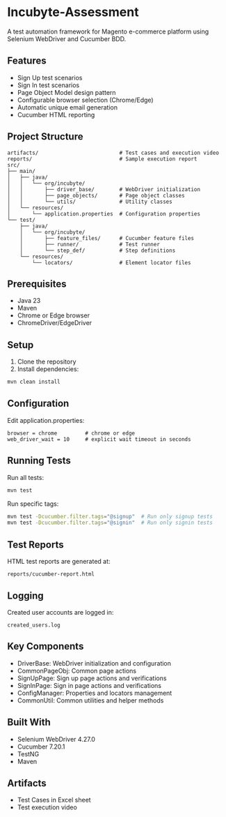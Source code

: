 # Incubyte-Assessment

A test automation framework for Magento e-commerce platform using Selenium WebDriver and Cucumber BDD.

## Features

- Sign Up test scenarios
- Sign In test scenarios
- Page Object Model design pattern
- Configurable browser selection (Chrome/Edge)
- Automatic unique email generation
- Cucumber HTML reporting

## Project Structure

```
artifacts/                          # Test cases and execution video
reports/                            # Sample execution report
src/
├── main/
│   ├── java/
│   │   └── org/incubyte/
│   │       ├── driver_base/        # WebDriver initialization
│   │       ├── page_objects/       # Page object classes
│   │       └── utils/              # Utility classes
│   └── resources/
│       └── application.properties  # Configuration properties
└── test/
    ├── java/
    │   └── org/incubyte/
    │       ├── feature_files/      # Cucumber feature files
    │       ├── runner/             # Test runner
    │       └── step_def/           # Step definitions
    └── resources/
        └── locators/               # Element locator files

```

## Prerequisites

- Java 23
- Maven
- Chrome or Edge browser
- ChromeDriver/EdgeDriver

## Setup

1. Clone the repository
2. Install dependencies:
```sh
mvn clean install
```

## Configuration

Edit application.properties:
```properties
browser = chrome         # chrome or edge
web_driver_wait = 10     # explicit wait timeout in seconds
```

## Running Tests

Run all tests:
```sh
mvn test
```

Run specific tags:
```sh
mvn test -Dcucumber.filter.tags="@signup"  # Run only signup tests
mvn test -Dcucumber.filter.tags="@signin"  # Run only signin tests
```

## Test Reports

HTML test reports are generated at:
```
reports/cucumber-report.html
```

## Logging

Created user accounts are logged in:
```
created_users.log
```

## Key Components

- DriverBase: WebDriver initialization and configuration
- CommonPageObj: Common page actions
- SignUpPage: Sign up page actions and verifications
- SignInPage: Sign in page actions and verifications
- ConfigManager: Properties and locators management
- CommonUtil: Common utilities and helper methods

## Built With

- Selenium WebDriver 4.27.0
- Cucumber 7.20.1
- TestNG
- Maven

## Artifacts

- Test Cases in Excel sheet
- Test execution video
